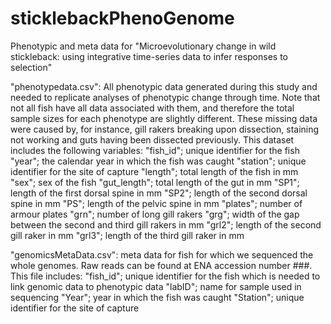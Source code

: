 # sticklebackPhenoGenome
Phenotypic and meta data for "Microevolutionary change in wild stickleback: using integrative time-series data to infer responses to selection"

"phenotypedata.csv": All phenotypic data generated during this study and needed to replicate analyses of phenotypic change through time. Note that not all fish have all data associated with them, and therefore the total sample sizes for each phenotype are slightly different. These missing data were caused by, for instance, gill rakers breaking upon dissection, staining not working and guts having been dissected previously. This dataset includes the following variables:
  "fish_id"; unique identifier for the fish
  "year"; the calendar year in which the fish was caught
  "station"; unique identifier for the site of capture
  "length"; total length of the fish in mm
  "sex"; sex of the fish
  "gut_length"; total length of the gut in mm
  "SP1"; length of the first dorsal spine in mm
  "SP2"; length of the second dorsal spine in mm
  "PS"; length of the pelvic spine in mm
  "plates"; number of armour plates
  "grn"; number of long gill rakers
  "grg"; width of the gap between the second and third gill rakers in mm
  "grl2"; length of the second gill raker in mm
  "grl3"; length of the third gill raker in mm

"genomicsMetaData.csv": meta data for fish for which we sequenced the whole genomes. Raw reads can be found at ENA accession number ###. This file includes:
  "fish_id"; unique identifier for the fish which is needed to link genomic data to phenotypic data
  "labID"; name for sample used in sequencing
  "Year"; year in which the fish was caught
  "Station"; unique identifier for the site of capture
